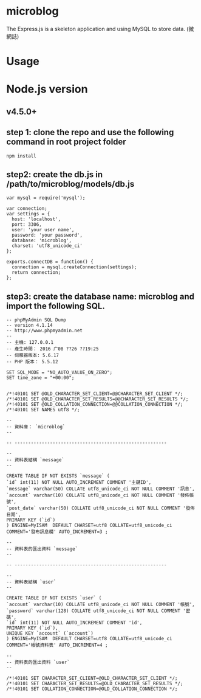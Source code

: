 # microblog
The Express.js is a  skeleton application and using MySQL to store data. (微網誌)
# Usage
# Node.js version
## v4.5.0+
## step 1: clone the repo and use the following command in root project folder
  
  ```
  npm install
  ```
  
## step2: create the db.js in /path/to/microblog/models/db.js
  
  ```
  var mysql = require('mysql');

  var connection;
  var settings = {
  	host: 'localhost',
  	port: 3306,
  	user: 'your user name',
  	password: 'your password',
  	database: 'microblog',
  	charset: 'utf8_unicode_ci'
  };

  exports.connectDB = function() {
  	connection = mysql.createConnection(settings);
  	return connection;
  };
  ```
## step3: create the database name: microblog and import the following SQL.
  ```
-- phpMyAdmin SQL Dump
-- version 4.1.14
-- http://www.phpmyadmin.net
--
-- 主機: 127.0.0.1
-- 產生時間： 2016 广08 ??26 ??19:25
-- 伺服器版本: 5.6.17
-- PHP 版本： 5.5.12

SET SQL_MODE = "NO_AUTO_VALUE_ON_ZERO";
SET time_zone = "+00:00";


/*!40101 SET @OLD_CHARACTER_SET_CLIENT=@@CHARACTER_SET_CLIENT */;
/*!40101 SET @OLD_CHARACTER_SET_RESULTS=@@CHARACTER_SET_RESULTS */;
/*!40101 SET @OLD_COLLATION_CONNECTION=@@COLLATION_CONNECTION */;
/*!40101 SET NAMES utf8 */;

--
-- 資料庫： `microblog`
--

-- --------------------------------------------------------

--
-- 資料表結構 `message`
--

CREATE TABLE IF NOT EXISTS `message` (
  `id` int(11) NOT NULL AUTO_INCREMENT COMMENT '主鍵ID',
  `message` varchar(50) COLLATE utf8_unicode_ci NOT NULL COMMENT '訊息',
  `account` varchar(10) COLLATE utf8_unicode_ci NOT NULL COMMENT '發佈帳號',
  `post_date` varchar(50) COLLATE utf8_unicode_ci NOT NULL COMMENT '發佈日期',
  PRIMARY KEY (`id`)
) ENGINE=MyISAM  DEFAULT CHARSET=utf8 COLLATE=utf8_unicode_ci COMMENT='發布訊息欄' AUTO_INCREMENT=3 ;

--
-- 資料表的匯出資料 `message`
--

-- --------------------------------------------------------

--
-- 資料表結構 `user`
--

CREATE TABLE IF NOT EXISTS `user` (
  `account` varchar(10) COLLATE utf8_unicode_ci NOT NULL COMMENT '帳號',
  `password` varchar(128) COLLATE utf8_unicode_ci NOT NULL COMMENT '密碼',
  `id` int(11) NOT NULL AUTO_INCREMENT COMMENT 'id',
  PRIMARY KEY (`id`),
  UNIQUE KEY `account` (`account`)
) ENGINE=MyISAM  DEFAULT CHARSET=utf8 COLLATE=utf8_unicode_ci COMMENT='帳號資料表' AUTO_INCREMENT=4 ;

--
-- 資料表的匯出資料 `user`
--

/*!40101 SET CHARACTER_SET_CLIENT=@OLD_CHARACTER_SET_CLIENT */;
/*!40101 SET CHARACTER_SET_RESULTS=@OLD_CHARACTER_SET_RESULTS */;
/*!40101 SET COLLATION_CONNECTION=@OLD_COLLATION_CONNECTION */;

  ```
